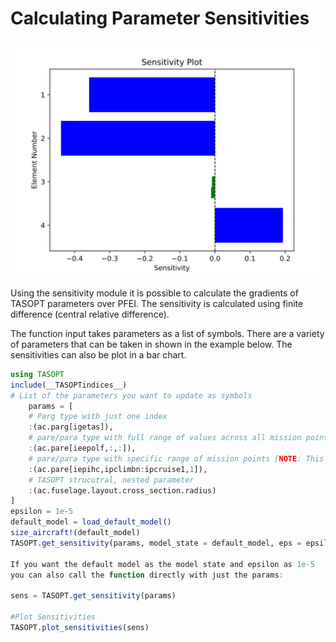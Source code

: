 # Calculating Parameter Sensitivities

![SensitivityPlot](../assets/sensitivity_plot.svg)

Using the sensitivity module it is possible to calculate the gradients of TASOPT parameters over PFEI. The sensitivity is calculated using finite difference (central relative difference).

The function input takes parameters as a list of symbols. There are a variety of parameters that can be taken in shown in the example below. The sensitivities can also be plot in a bar chart.

```julia
using TASOPT
include(__TASOPTindices__)
# List of the parameters you want to update as symbols
    params = [
    # Parg type with just one index
    :(ac.parg[igetas]),
    # pare/para type with full range of values across all mission points
    :(ac.pare[ieepolf,:,:]),
    # pare/para type with specific range of mission points [NOTE: This will return a vector of gradients relative to each input param in the range]
    :(ac.pare[iepihc,ipclimbn:ipcruise1,1]),
    # TASOPT strucutral, nested parameter
    :(ac.fuselage.layout.cross_section.radius)
]
epsilon = 1e-5
default_model = load_default_model()
size_aircraft!(default_model)
TASOPT.get_sensitivity(params, model_state = default_model, eps = epsilon)

If you want the default model as the model state and epsilon as 1e-5 
you can also call the function directly with just the params:

sens = TASOPT.get_sensitivity(params)

#Plot Sensitivities
TASOPT.plot_sensitivities(sens)
```